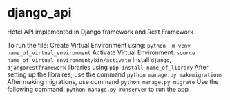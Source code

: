 # django_api
Hotel API implemented in Django framework and Rest Framework

To run the file:
Create Virtual Environment using: `python -m venv name_of_virtual_environment`
Activate Virtual Environment: `source name_of_virtual_environment/bin/activate`
Install `django`, `djangorestframework` libraries using `pip install name_of_library`
After setting up the libraires, use the command `python manage.py makemigrations`
After making migrations, use command `python manage.py migrate`
Use the following command: `python manage.py runserver` to run the app
